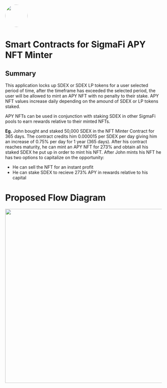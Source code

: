 <img src="https://user-images.githubusercontent.com/33762147/155625647-55c69f06-e0ea-44a8-a425-7aa086c329c5.png" style="border-radius:50%;width:72px;">

# Smart Contracts for SigmaFi APY NFT Minter

## Summary

This application locks up SDEX or SDEX LP tokens for a user selected period of time, after the timeframe has exceeded the selected period, the user will be allowed to mint an APY NFT with no penalty to their stake. APY NFT values increase daily depending on the amound of SDEX or LP tokens staked.

APY NFTs can be used in conjunction with staking SDEX in other SigmaFi pools to earn rewards relative to their minted NFTs.

**Eg.** John bought and staked 50,000 SDEX in the NFT Minter Contract for 365 days. The contract credits him 0.000015 per SDEX per day giving him an increase of 0.75% per day for 1 year (365 days). After his contract reaches maturity, he can mint an APY NFT for 273% and obtain all his staked SDEX he put up in order to mint his NFT. After John mints his NFT he has two options to capitalize on the opportunity:
* He can sell the NFT for an instant profit
* He can stake SDEX to recieve 273% APY in rewards relative to his capital

# Proposed Flow Diagram

<p align="center">
<img src="https://user-images.githubusercontent.com/33762147/170084813-5bd49f1b-aba4-427b-b4fd-3b410ac35883.png" style="width:560px;">
</p>
